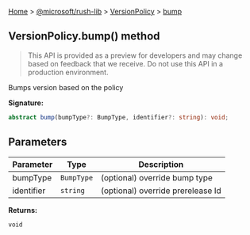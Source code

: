 [Home](./index) &gt; [@microsoft/rush-lib](./rush-lib.md) &gt; [VersionPolicy](./rush-lib.versionpolicy.md) &gt; [bump](./rush-lib.versionpolicy.bump.md)

## VersionPolicy.bump() method

> This API is provided as a preview for developers and may change based on feedback that we receive. Do not use this API in a production environment.
> 

Bumps version based on the policy

<b>Signature:</b>

```typescript
abstract bump(bumpType?: BumpType, identifier?: string): void;
```

## Parameters

|  Parameter | Type | Description |
|  --- | --- | --- |
|  bumpType | `BumpType` | (optional) override bump type |
|  identifier | `string` | (optional) override prerelease Id |

<b>Returns:</b>

`void`


